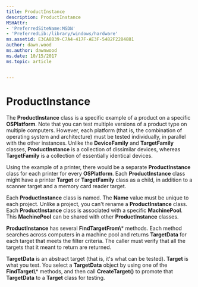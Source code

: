 ```yaml
---
title: ProductInstance
description: ProductInstance
MSHAttr:
- 'PreferredSiteName:MSDN'
- 'PreferredLib:/library/windows/hardware'
ms.assetid: E3CA8B39-C7A4-417F-AE3F-5482F2284881
author: dawn.wood
ms.author: dawnwood
ms.date: 10/15/2017
ms.topic: article


---
```


# ProductInstance


The **ProductInstance** class is a specific example of a product on a specific **OSPlatform**. Note that you can test multiple versions of a product type on multiple computers. However, each platform (that is, the combination of operating system and architecture) must be tested individually, in parallel with the other instances. Unlike the **DeviceFamily** and **TargetFamily** classes, **ProductInstance** is a collection of dissimilar devices, whereas **TargetFamily** is a collection of essentially identical devices.

Using the example of a printer, there would be a separate **ProductInstance** class for each printer for every **OSPlatform**. Each **ProductInstance** class might have a printer **Target** or **TargetFamily** class as a child, in addition to a scanner target and a memory card reader target.

Each **ProductInstance** class is named. The **Name** value must be unique to each project. Unlike a project, you can't rename a **ProductInstance** class. Each **ProductInstance** class is associated with a specific **MachinePool**. This **MachinePool** can be shared with other **ProductInstance** classes.

**ProductInstance** has several **FindTargetFrom\\*** methods. Each method searches across computers in a machine pool and returns **TargetData** for each target that meets the filter criteria. The caller must verify that all the targets that it meant to return are returned.

**TargetData** is an abstract target (that is, it's what can be tested). **Target** is what you test. You select a **TargetData** object by using one of the **FindTarget\\*** methods, and then call **CreateTarget()** to promote that **TargetData** to a **Target** class for testing.

 

 






